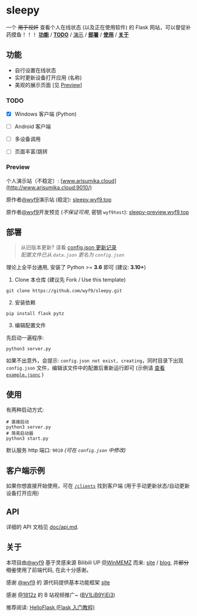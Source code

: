 # sleepy

一个 ~~用于视奸~~ 查看个人在线状态 (以及正在使用软件) 的 Flask 网站，可以督促补药摸鱼！！！
[**功能**](#功能) / [**TODO**](#todo) / [演示](#preview) / [**部署**](#部署) / [**使用**](#使用) / [**关于**](#关于)

## 功能

- 自行设置在线状态
- 实时更新设备打开应用 (名称)
- 美观的展示页面 [见 [Preview](#preview)]

### TODO

- [x] Windows 客户端 (Python)
- [ ] Android 客户端
- [ ] 多设备调用
- [ ] 页面丰富/跳转


### Preview

个人演示站（不稳定）: [www.arisumika.cloud](http://www.arisumika.cloud:9010/)

原作者[@wyf9](https://github.com/wyf9)演示站 (稳定): [sleepy.wyf9.top](https://sleepy.wyf9.top)

原作者[@wyf9](https://github.com/wyf9)开发预览 (*不保证可用*, 密钥 `wyf9test`): [sleepy-preview.wyf9.top](https://sleepy-preview.wyf9.top)

## 部署

> 从旧版本更新? 请看 [config.json 更新记录](./doc/config_json_update.md) <br/>
> *配置文件已从 `data.json` 更名为 `config.json`*

理论上全平台通用, 安装了 Python >= **3.6** 即可 (建议: **3.10+**)

1. Clone 本仓库 (建议先 Fork / Use this template)

```shell
git clone https://github.com/wyf9/sleepy.git
```

2. 安装依赖

```shell
pip install flask pytz
```

3. 编辑配置文件

先启动一遍程序:

```shell
python3 server.py
```

如果不出意外，会提示: `config.json not exist, creating`，同时目录下出现 `config.json` 文件，编辑该文件中的配置后重新运行即可 (示例请 [查看 `example.jsonc`](./example.jsonc) )

## 使用

有两种启动方式:

```shell
# 直接启动
python3 server.py
# 简易启动器
python3 start.py
```

默认服务 http 端口: `9010` *(可在 `config.json` 中修改)*

## 客户端示例

如果你想直接开始使用，可在 [`/clients`](./client/README.md) 找到客户端 (用于手动更新状态/自动更新设备打开应用)

## API

详细的 API 文档见 [doc/api.md](./doc/api.md).

## 关于

本项目由[@wyf9](https://github.com/wyf9) 基于灵感来源 Bilibili UP [@WinMEMZ](https://space.bilibili.com/417031122) 而来: [site](https://maao.cc/sleepy/) / [blog](https://www.maodream.com/archives/192/), 并~~部分借鉴~~使用了前端代码, 在此十分感谢。

感谢 [@wyf9](https://github.com/wyf9) 的 源代码提供基本功能框架 [site](https://github.com/wyf9/sleepy)

感谢 [@1812z](https://github.com/1812z) 的 B 站视频推广~ ([BV1LjB9YjEi3](https://www.bilibili.com/video/BV1LjB9YjEi3))

推荐阅读: [HelloFlask (Flask 入门教程)](https://tutorial.helloflask.com/)
